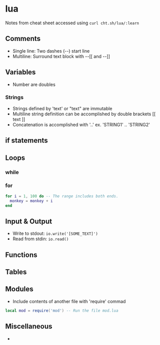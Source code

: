 # lua

Notes from cheat sheet accessed using `curl cht.sh/lua/:learn`

## Comments
* Single line:  Two dashes (--) start line
* Multiline:  Surround text block with --[[ and --]]


## Variables
* Number are doubles

### Strings
* Strings defined by 'text' or "text" are immutable
* Multiline string definition can be accomplished by double brackets [[ text ]]
* Concatenation is accomplished with '..'  ex. 'STRING1' .. 'STRING2'

## if statements

## Loops

### while

### for
```lua
for i = 1, 100 do -- The range includes both ends.
  monkey = monkey + i
end
```


## Input & Output

* Write to stdout:  `io.write('[SOME_TEXT]')`
* Read from stdin:  `io.read()`

## Functions

## Tables

## Modules
* Include contents of another file with 'require' commad
```lua
local mod = require('mod') -- Run the file mod.lua
```

## Miscellaneous
* 
